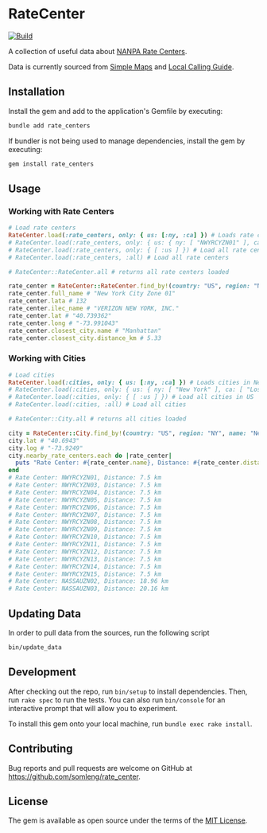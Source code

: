 # RateCenter

[![Build](https://github.com/somleng/rate_center/actions/workflows/main.yml/badge.svg)](https://github.com/somleng/rate_center/actions/workflows/main.yml)

A collection of useful data about [NANPA Rate Centers](https://en.wikipedia.org/wiki/Rate_center).

Data is currently sourced from [Simple Maps](https://simplemaps.com/data/us-cities) and [Local Calling Guide](https://localcallingguide.com/).

## Installation

Install the gem and add to the application's Gemfile by executing:

```bash
bundle add rate_centers
```

If bundler is not being used to manage dependencies, install the gem by executing:

```bash
gem install rate_centers
```

## Usage

### Working with Rate Centers

```rb
# Load rate centers
RateCenter.load(:rate_centers, only: { us: [:ny, :ca] }) # Loads rate centers in New York and California
# RateCenter.load(:rate_centers, only: { us: { ny: [ "NWYRCYZN01" ], ca: [ "LSAN DA 01"]  } }) # Loads only specific rate centers
# RateCenter.load(:rate_centers, only: { [ :us ] }) # Load all rate centers in US
# RateCenter.load(:rate_centers, :all) # Load all rate centers

# RateCenter::RateCenter.all # returns all rate centers loaded

rate_center = RateCenter::RateCenter.find_by!(country: "US", region: "NY", name: "NWYRCYZN01")
rate_center.full_name # "New York City Zone 01"
rate_center.lata # 132
rate_center.ilec_name # "VERIZON NEW YORK, INC."
rate_center.lat # "40.739362"
rate_center.long # "-73.991043"
rate_center.closest_city.name # "Manhattan"
rate_center.closest_city.distance_km # 5.33
```

### Working with Cities

```rb
# Load cities
RateCenter.load(:cities, only: { us: [:ny, :ca] }) # Loads cities in New York and California
# RateCenter.load(:cities, only: { us: { ny: [ "New York" ], ca: [ "Los Angeles"]  } }) # Loads only specific cities
# RateCenter.load(:cities, only: { [ :us ] }) # Load all cities in US
# RateCenter.load(:cities, :all) # Load all cities

# RateCenter::City.all # returns all cities loaded

city = RateCenter::City.find_by!(country: "US", region: "NY", name: "New York")
city.lat # "40.6943"
city.log # "-73.9249"
city.nearby_rate_centers.each do |rate_center|
  puts "Rate Center: #{rate_center.name}, Distance: #{rate_center.distance_km} km"
end
# Rate Center: NWYRCYZN01, Distance: 7.5 km
# Rate Center: NWYRCYZN03, Distance: 7.5 km
# Rate Center: NWYRCYZN04, Distance: 7.5 km
# Rate Center: NWYRCYZN05, Distance: 7.5 km
# Rate Center: NWYRCYZN06, Distance: 7.5 km
# Rate Center: NWYRCYZN07, Distance: 7.5 km
# Rate Center: NWYRCYZN08, Distance: 7.5 km
# Rate Center: NWYRCYZN09, Distance: 7.5 km
# Rate Center: NWYRCYZN10, Distance: 7.5 km
# Rate Center: NWYRCYZN11, Distance: 7.5 km
# Rate Center: NWYRCYZN12, Distance: 7.5 km
# Rate Center: NWYRCYZN13, Distance: 7.5 km
# Rate Center: NWYRCYZN14, Distance: 7.5 km
# Rate Center: NWYRCYZN15, Distance: 7.5 km
# Rate Center: NASSAUZN02, Distance: 18.96 km
# Rate Center: NASSAUZN03, Distance: 20.16 km
```

## Updating Data

In order to pull data from the sources, run the following script

```bash
bin/update_data
```

## Development

After checking out the repo, run `bin/setup` to install dependencies. Then, run `rake spec` to run the tests. You can also run `bin/console` for an interactive prompt that will allow you to experiment.

To install this gem onto your local machine, run `bundle exec rake install`.

## Contributing

Bug reports and pull requests are welcome on GitHub at https://github.com/somleng/rate_center.

## License

The gem is available as open source under the terms of the [MIT License](https://opensource.org/licenses/MIT).

